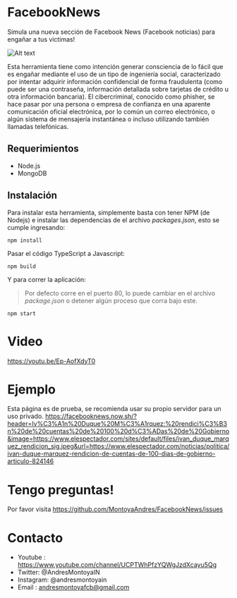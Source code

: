 # FacebookNews
Simula una nueva sección de Facebook News (Facebook noticias) para engañar a tus victimas!

![Alt text](https://i.imgur.com/jy9I439.png "FacebookNews")

Esta herramienta tiene como intención generar consciencia de lo fácil que es engañar mediante el uso de un tipo de ingeniería social, caracterizado por intentar adquirir información confidencial de forma fraudulenta (como puede ser una contraseña, información detallada sobre tarjetas de crédito u otra información bancaria). El cibercriminal, conocido como phisher, se hace pasar por una persona o empresa de confianza en una aparente comunicación oficial electrónica, por lo común un correo electrónico, o algún sistema de mensajería instantánea o incluso utilizando también llamadas telefónicas.

## Requerimientos
- Node.js
- MongoDB

## Instalación
Para instalar esta herramienta, simplemente basta con tener NPM (de Nodejs) e instalar las dependencias de el archivo *packages.json*, esto se cumple ingresando:

```
npm install
```

Pasar el código TypeScript a Javascript:

```
npm build
```

Y para correr la aplicación:

> Por defecto corre en el puerto 80, lo puede cambiar en el archivo *package.json* o detener algún proceso que corra bajo este.

```
npm start
```

# Video
https://youtu.be/Ep-AofXdyT0

# Ejemplo
Esta página es de prueba, se recomienda usar su propio servidor para un uso privado.
https://facebooknews.now.sh/?header=Iv%C3%A1n%20Duque%20M%C3%A1rquez:%20rendici%C3%B3n%20de%20cuentas%20de%20100%20d%C3%ADas%20de%20Gobierno&image=https://www.elespectador.com/sites/default/files/ivan_duque_marquez_rendicion_sig.jpeg&url=https://www.elespectador.com/noticias/politica/ivan-duque-marquez-rendicion-de-cuentas-de-100-dias-de-gobierno-articulo-824146

# Tengo preguntas!
Por favor visita https://github.com/MontoyaAndres/FacebookNews/issues

# Contacto
- Youtube : https://www.youtube.com/channel/UCPTWhPfzYQWgJzdXcayu5Qg
- Twitter: @AndresMontoyaIN
- Instagram: @andresmontoyain
- Email : andresmontoyafcb@gmail.com
